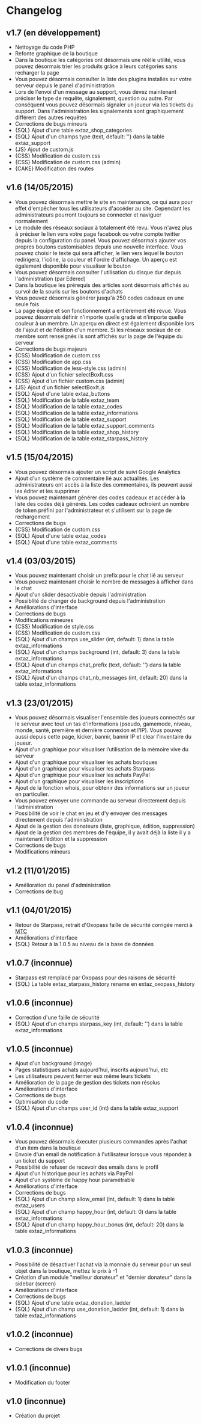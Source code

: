 Changelog
=========

v1.7 (en développement)
----

* Nettoyage du code PHP
* Refonte graphique de la boutique
* Dans la boutique les catégories ont désormais une réèlle utilité, vous pouvez désormais trier les produits grâce à leurs catégories sans recharger la page
* Vous pouvez désormais consulter la liste des plugins installés sur votre serveur depuis le panel d'administration
* Lors de l'envoi d'un message au support, vous devez maintenant préciser le type de requête, signalement, question ou autre. Par conséquent vous pouvez désormais signaler un joueur via les tickets du support. Dans l'administration les signalements sont graphiquement différent des autres requêtes
* Corrections de bugs mineurs
* {SQL} Ajout d'une table extaz_shop_categories
* {SQL} Ajout d'un champs type (text, default: '') dans la table extaz_support
* {JS} Ajout de custom.js
* {CSS} Modification de custom.css
* {CSS} Modification de custom.css (admin)
* {CAKE} Modification des routes

v1.6 (14/05/2015)
----

* Vous pouvez désormais mettre le site en maintenance, ce qui aura pour effet d'empêcher tous les utilisateurs d'accéder au site. Cependant les administrateurs pourront toujours se connecter et naviguer normalement
* Le module des réseaux sociaux à totalement été revu. Vous n'avez plus à préciser le lien vers votre page facebook ou votre compte twitter depuis la configuration du panel. Vous pouvez désormais ajouter vos propres boutons customisables depuis une nouvelle interface. Vous pouvez choisir le texte qui sera afficher, le lien vers lequel le bouton redirigera, l'icône, la couleur et l'ordre d'affichage. Un aperçu est également disponible pour visualiser le bouton
* Vous pouvez désormais consulter l'utilisation du disque dur depuis l'administration (par Edered)
* Dans la boutique les prérequis des articles sont désormais affichés au survol de la souris sur les boutons d'achats
* Vous pouvez désormais générer jusqu'à 250 codes cadeaux en une seule fois
* La page équipe et son fonctionnement a entièrement été revue. Vous pouvez désormais définir n'importe quelle grade et n'importe quelle couleur à un membre. Un aperçu en direct est également disponible lors de l'ajout et de l'édition d'un membre. Si les réseaux sociaux de ce membre sont renseignés ils sont affichés sur la page de l'équipe du serveur
* Corrections de bugs majeurs
* {CSS} Modification de custom.css
* {CSS} Modification de app.css
* {CSS} Modification de less-style.css (admin)
* {CSS} Ajout d'un fichier selectBoxIt.css
* {CSS} Ajout d'un fichier custom.css (admin)
* {JS} Ajout d'un fichier selectBoxIt.js
* {SQL} Ajout d'une table extaz_buttons
* {SQL} Modification de la table extaz_team
* {SQL} Modification de la table extaz_codes
* {SQL} Modification de la table extaz_informations
* {SQL} Modification de la table extaz_support
* {SQL} Modification de la table extaz_support_comments
* {SQL} Modification de la table extaz_shop_history
* {SQL} Modification de la table extaz_starpass_history


v1.5 (15/04/2015)
----

* Vous pouvez désormais ajouter un script de suivi Google Analytics
* Ajout d'un système de commentaire lié aux actualités. Les administrateurs ont accès à la liste des commentaires, ils peuvent aussi les éditer et les supprimer
* Vous pouvez maintenant générer des codes cadeaux et accéder à la liste des codes déjà générés. Les codes cadeaux octroient un nombre de token préfini par l'administrateur et s'utilisent sur la page de rechargement
* Corrections de bugs
* {CSS} Modification de custom.css
* {SQL} Ajout d'une table extaz_codes
* {SQL} Ajout d'une table extaz_comments

v1.4 (03/03/2015)
----

* Vous pouvez maintenant choisir un prefix pour le chat lié au serveur
* Vous pouvez maintenant choisir le nombre de messages à afficher dans le chat
* Ajout d'un slider désactivable depuis l'administration
* Possiblité de changer de background depuis l'administration
* Améliorations d'interface
* Corrections de bugs
* Modifications mineures
* {CSS} Modification de style.css
* {CSS} Modification de custom.css
* {SQL} Ajout d'un champs use_slider (int, default: 1) dans la table extaz_informations
* {SQL} Ajout d'un champs background (int, default: 3) dans la table extaz_informations
* {SQL} Ajout d'un champs chat_prefix (text, default: '') dans la table extaz_informations
* {SQL} Ajout d'un champs chat_nb_messages (int, default: 20) dans la table extaz_informations

v1.3 (23/01/2015)
----

* Vous pouvez désormais visualiser l'ensemble des joueurs connectés sur le serveur avec tout un tas d'informations (pseudo, gamemode, niveau, monde, santé, première et dernière connexion et l'IP). Vous pouvez aussi depuis cette page, kicker, bannir, bannir IP et clear l'inventaire du joueur.
* Ajout d'un graphique pour visualiser l’utilisation de la mémoire vive du serveur
* Ajout d'un graphique pour visualiser les achats boutiques
* Ajout d'un graphique pour visualiser les achats Starpass
* Ajout d'un graphique pour visualiser les achats PayPal
* Ajout d'un graphique pour visualiser les inscriptions
* Ajout de la fonction whois, pour obtenir des informations sur un joueur en particulier.
* Vous pouvez envoyer une commande au serveur directement depuis l'administration 
* Possibilité de voir le chat en jeu et d'y envoyer des messages directement depuis l'administration
* Ajout de la gestion des donateurs (liste, graphique, édition, suppression)
* Ajout de la gestion des membres de l'équipe, il y avait déjà la liste il y a maintenant l’édition et la suppression
* Corrections de bugs
* Modifications mineurs

v1.2 (11/01/2015)
----

* Amélioration du panel d'administration
* Corrections de bug

v1.1 (04/01/2015)
----

* Retour de Starpass, retrait d'Oxopass faille de sécurité corrigée merci à [MTC](http://www.bukkit.fr/index.php/user/8641-mtc/)
* Améliorations d'interface
* {SQL} Retour à la 1.0.5 au niveau de la base de données

v1.0.7 (inconnue)
------

* Starpass est remplacé par Oxopass pour des raisons de sécurité
* {SQL} La table extaz_starpass_history rename en extaz_oxopass_history

v1.0.6 (inconnue)
------

* Correction d'une faille de sécurité
* {SQL} Ajout d'un champs starpass_key (int, default: '') dans la table extaz_informations

v1.0.5 (inconnue)
------

* Ajout d'un background (image)
* Pages statistiques achats aujourd'hui, inscrits aujourd'hui, etc
* Les utilisateurs peuvent fermer eux même leurs tickets
* Amélioration de la page de gestion des tickets non résolus
* Améliorations d'interface
* Corrections de bugs
* Optimisation du code
* {SQL} Ajout d'un champs user_id (int) dans la table extaz_support

v1.0.4 (inconnue)
------

* Vous pouvez désormais éxecuter plusieurs commandes après l'achat d'un
   item dans la boutique
* Envoie d'un email de notification à l'utilisateur lorsque vous
   répondez à un ticket du support
* Possibilité de refuser de recevoir des emails dans le profil
* Ajout d'un historique pour les achats via PayPal
* Ajout d'un système de happy hour paramétrable
* Améliorations d'interface
* Corrections de bugs
* {SQL} Ajout d'un champ allow_email (int, default: 1) dans la table extaz_users
* {SQL} Ajout d'un champ happy_hour (int, default: 0) dans la table extaz_informations
* {SQL} Ajout d'un champ happy_hour_bonus (int, default: 20) dans la table extaz_informations

v1.0.3 (inconnue)
------

* Possibilité de désactiver l'achat via la monnaie du serveur pour un
   seul objet dans la boutique, mettez le prix à -1
* Création d'un module "meilleur donateur" et "dernier donateur" dans
   la sidebar (screen)
* Améliorations d'interface
* Corrections de bugs
* {SQL} Ajout d'une table extaz_donation_ladder
* {SQL} Ajout d'un champ use_donation_ladder (int, default: 1) dans la table extaz_informations

v1.0.2 (inconnue)
------

* Corrections de divers bugs

v1.0.1 (inconnue)
------

* Modification du footer

v1.0 (inconnue)
----

* Création du projet

